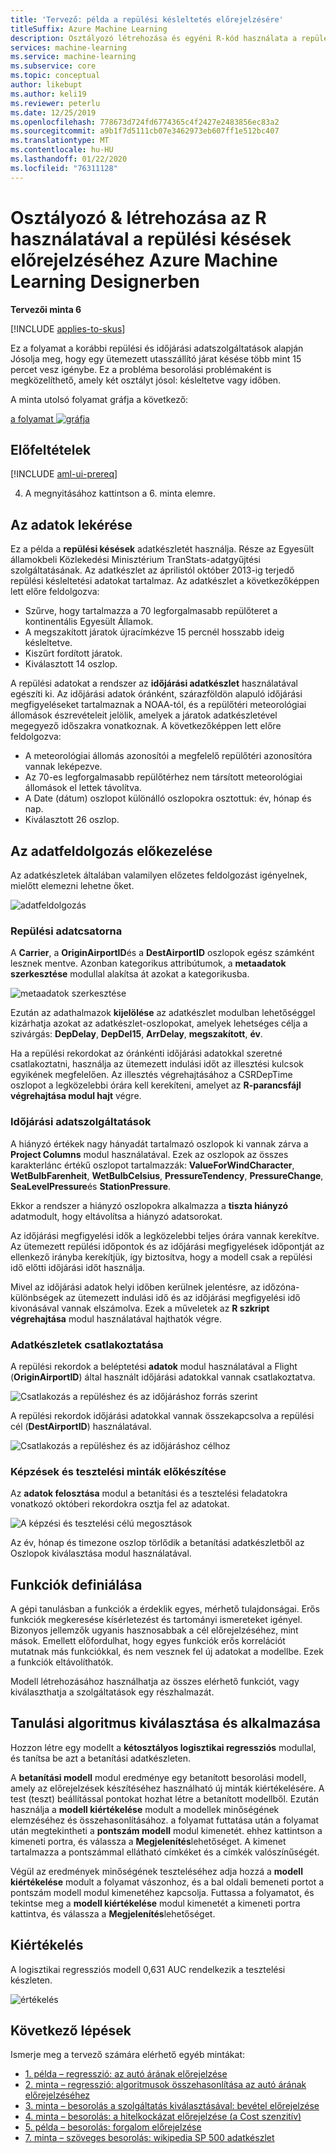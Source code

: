 ```yaml
---
title: 'Tervező: példa a repülési késleltetés előrejelzésére'
titleSuffix: Azure Machine Learning
description: Osztályozó létrehozása és egyéni R-kód használata a repülési késések előrejelzésére Azure Machine Learning Designer használatával.
services: machine-learning
ms.service: machine-learning
ms.subservice: core
ms.topic: conceptual
author: likebupt
ms.author: keli19
ms.reviewer: peterlu
ms.date: 12/25/2019
ms.openlocfilehash: 778673d724fd6774365c4f2427e2483856ec83a2
ms.sourcegitcommit: a9b1f7d5111cb07e3462973eb607ff1e512bc407
ms.translationtype: MT
ms.contentlocale: hu-HU
ms.lasthandoff: 01/22/2020
ms.locfileid: "76311128"
---
```

# <a name="build-a-classifier--use-r-to-predict-flight-delays-with-azure-machine-learning-designer"></a>Osztályozó & létrehozása az R használatával a repülési késések előrejelzéséhez Azure Machine Learning Designerben

**Tervezői minta 6**

[!INCLUDE [applies-to-skus](../../includes/aml-applies-to-enterprise-sku.md)]

Ez a folyamat a korábbi repülési és időjárási adatszolgáltatások alapján Jósolja meg, hogy egy ütemezett utasszállító járat késése több mint 15 percet vesz igénybe. Ez a probléma besorolási problémaként is megközelíthető, amely két osztályt jósol: késleltetve vagy időben.

A minta utolsó folyamat gráfja a következő:

[a folyamat ![gráfja](media/how-to-designer-sample-classification-flight-delay/pipeline-graph.png)](media/how-to-designer-sample-classification-flight-delay/pipeline-graph.png#lightbox)

## <a name="prerequisites"></a>Előfeltételek

[!INCLUDE [aml-ui-prereq](../../includes/aml-ui-prereq.md)]

4. A megnyitásához kattintson a 6. minta elemre.

## <a name="get-the-data"></a>Az adatok lekérése

Ez a példa a **repülési késések** adatkészletét használja. Része az Egyesült államokbeli Közlekedési Minisztérium TranStats-adatgyűjtési szolgáltatásának. Az adatkészlet az áprilistól október 2013-ig terjedő repülési késleltetési adatokat tartalmaz. Az adatkészlet a következőképpen lett előre feldolgozva:

* Szűrve, hogy tartalmazza a 70 legforgalmasabb repülőteret a kontinentális Egyesült Államok.
* A megszakított járatok újracímkézve 15 percnél hosszabb ideig késleltetve.
* Kiszűrt fordított járatok.
* Kiválasztott 14 oszlop.

A repülési adatokat a rendszer az **időjárási adatkészlet** használatával egészíti ki. Az időjárási adatok óránként, szárazföldön alapuló időjárási megfigyeléseket tartalmaznak a NOAA-tól, és a repülőtéri meteorológiai állomások észrevételeit jelölik, amelyek a járatok adatkészletével megegyező időszakra vonatkoznak. A következőképpen lett előre feldolgozva:

* A meteorológiai állomás azonosítói a megfelelő repülőtéri azonosítóra vannak leképezve.
* Az 70-es legforgalmasabb repülőtérhez nem társított meteorológiai állomások el lettek távolítva.
* A Date (dátum) oszlopot különálló oszlopokra osztottuk: év, hónap és nap.
* Kiválasztott 26 oszlop.

## <a name="pre-process-the-data"></a>Az adatfeldolgozás előkezelése

Az adatkészletek általában valamilyen előzetes feldolgozást igényelnek, mielőtt elemezni lehetne őket.

![adatfeldolgozás](./media/how-to-designer-sample-classification-flight-delay/data-process.png)

### <a name="flight-data"></a>Repülési adatcsatorna

A **Carrier**, a **OriginAirportID**és a **DestAirportID** oszlopok egész számként lesznek mentve. Azonban kategorikus attribútumok, a **metaadatok szerkesztése** modullal alakítsa át azokat a kategorikusba.

![metaadatok szerkesztése](./media/how-to-designer-sample-classification-flight-delay/edit-metadata.png)

Ezután az adathalmazok **kijelölése** az adatkészlet modulban lehetőséggel kizárhatja azokat az adatkészlet-oszlopokat, amelyek lehetséges célja a szivárgás: **DepDelay**, **DepDel15**, **ArrDelay**, **megszakított**, **év**. 

Ha a repülési rekordokat az óránkénti időjárási adatokkal szeretné csatlakoztatni, használja az ütemezett indulási időt az illesztési kulcsok egyikének megfelelően. Az illesztés végrehajtásához a CSRDepTime oszlopot a legközelebbi órára kell kerekíteni, amelyet az **R-parancsfájl végrehajtása modul hajt** végre. 

### <a name="weather-data"></a>Időjárási adatszolgáltatások

A hiányzó értékek nagy hányadát tartalmazó oszlopok ki vannak zárva a **Project Columns** modul használatával. Ezek az oszlopok az összes karakterlánc értékű oszlopot tartalmazzák: **ValueForWindCharacter**, **WetBulbFarenheit**, **WetBulbCelsius**, **PressureTendency**, **PressureChange**, **SeaLevelPressure**és **StationPressure**.

Ekkor a rendszer a hiányzó oszlopokra alkalmazza a **tiszta hiányzó** adatmodult, hogy eltávolítsa a hiányzó adatsorokat.

Az időjárási megfigyelési idők a legközelebbi teljes órára vannak kerekítve. Az ütemezett repülési időpontok és az időjárási megfigyelések időpontját az ellenkező irányba kerekítjük, így biztosítva, hogy a modell csak a repülési idő előtti időjárási időt használja. 

Mivel az időjárási adatok helyi időben kerülnek jelentésre, az időzóna-különbségek az ütemezett indulási idő és az időjárási megfigyelési idő kivonásával vannak elszámolva. Ezek a műveletek az **R szkript végrehajtása** modul használatával hajthatók végre.

### <a name="joining-datasets"></a>Adatkészletek csatlakoztatása

A repülési rekordok a beléptetési **adatok** modul használatával a Flight (**OriginAirportID**) által használt időjárási adatokkal vannak csatlakoztatva.

 ![Csatlakozás a repüléshez és az időjáráshoz forrás szerint](./media/how-to-designer-sample-classification-flight-delay/join-origin.png)


A repülési rekordok időjárási adatokkal vannak összekapcsolva a repülési cél (**DestAirportID**) használatával.

 ![Csatlakozás a repüléshez és az időjáráshoz célhoz](./media/how-to-designer-sample-classification-flight-delay/join-destination.png)

### <a name="preparing-training-and-test-samples"></a>Képzések és tesztelési minták előkészítése

Az **adatok felosztása** modul a betanítási és a tesztelési feladatokra vonatkozó októberi rekordokra osztja fel az adatokat.

 ![A képzési és tesztelési célú megosztások](./media/how-to-designer-sample-classification-flight-delay/split.png)

Az év, hónap és timezone oszlop törlődik a betanítási adatkészletből az Oszlopok kiválasztása modul használatával.

## <a name="define-features"></a>Funkciók definiálása

A gépi tanulásban a funkciók a érdeklik egyes, mérhető tulajdonságai. Erős funkciók megkeresése kísérletezést és tartományi ismereteket igényel. Bizonyos jellemzők ugyanis hasznosabbak a cél előrejelzéséhez, mint mások. Emellett előfordulhat, hogy egyes funkciók erős korrelációt mutatnak más funkciókkal, és nem vesznek fel új adatokat a modellbe. Ezek a funkciók eltávolíthatók.

Modell létrehozásához használhatja az összes elérhető funkciót, vagy kiválaszthatja a szolgáltatások egy részhalmazát.

## <a name="choose-and-apply-a-learning-algorithm"></a>Tanulási algoritmus kiválasztása és alkalmazása

Hozzon létre egy modellt a **kétosztályos logisztikai regressziós** modullal, és tanítsa be azt a betanítási adatkészleten. 

A **betanítási modell** modul eredménye egy betanított besorolási modell, amely az előrejelzések készítéséhez használható új minták kiértékelésére. A test (teszt) beállítással pontokat hozhat létre a betanított modellből. Ezután használja a **modell kiértékelése** modult a modellek minőségének elemzéséhez és összehasonlításához.
a folyamat futtatása után a folyamat után megtekintheti a **pontszám modell** modul kimenetét. ehhez kattintson a kimeneti portra, és válassza a **Megjelenítés**lehetőséget. A kimenet tartalmazza a pontszámmal ellátható címkéket és a címkék valószínűségét.

Végül az eredmények minőségének teszteléséhez adja hozzá a **modell kiértékelése** modult a folyamat vászonhoz, és a bal oldali bemeneti portot a pontszám modell modul kimenetéhez kapcsolja. Futtassa a folyamatot, és tekintse meg a **modell kiértékelése** modul kimenetét a kimeneti portra kattintva, és válassza a **Megjelenítés**lehetőséget.

## <a name="evaluate"></a>Kiértékelés
A logisztikai regressziós modell 0,631 AUC rendelkezik a tesztelési készleten.

 ![értékelés](media/how-to-designer-sample-classification-flight-delay/sample6-evaluate-1225.png)

## <a name="next-steps"></a>Következő lépések

Ismerje meg a tervező számára elérhető egyéb mintákat:

- [1. példa – regresszió: az autó árának előrejelzése](how-to-designer-sample-regression-automobile-price-basic.md)
- [2. minta – regresszió: algoritmusok összehasonlítása az autó árának előrejelzéséhez](how-to-designer-sample-regression-automobile-price-compare-algorithms.md)
- [3. minta – besorolás a szolgáltatás kiválasztásával: bevétel előrejelzése](how-to-designer-sample-classification-predict-income.md)
- [4. minta – besorolás: a hitelkockázat előrejelzése (a Cost szenzitív)](how-to-designer-sample-classification-credit-risk-cost-sensitive.md)
- [5. példa – besorolás: forgalom előrejelzése](how-to-designer-sample-classification-churn.md)
- [7. minta – szöveges besorolás: wikipedia SP 500 adatkészlet](how-to-designer-sample-text-classification.md)